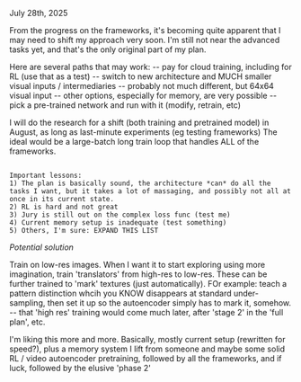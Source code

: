 July 28th, 2025

From the progress on the frameworks, it's becoming quite apparent that I may need to shift my approach very soon.
I'm still not near the advanced tasks yet, and that's the only original part of my plan.

Here are several paths that may work:
 -- pay for cloud training, including for RL (use that as a test)
 -- switch to new architecture and MUCH smaller visual inputs / intermediaries
    -- probably not much different, but 64x64 visual input
    -- other options, especially for memory, are very possible
 -- pick a pre-trained network and run with it (modify, retrain, etc)

I will do the research for a shift (both training and pretrained model) in August, as long as last-minute experiments (eg testing frameworks)
The ideal would be a large-batch long train loop that handles ALL of the frameworks.

~~~~~~~~

Important lessons:
1) The plan is basically sound, the architecture *can* do all the tasks I want, but it takes a lot of massaging, and possibly not all at once in its current state.
2) RL is hard and not great
3) Jury is still out on the complex loss func (test me)
4) Current memory setup is inadequate (test something)
5) Others, I'm sure: EXPAND THIS LIST

~~~~~~~~

*Potential solution*

Train on low-res images.
When I want it to start exploring using more imagination, train 'translators' from high-res to low-res.
These can be further trained to 'mark' textures (just automatically). FOr example: teach a pattern distinction whcih you KNOW disappears at standard under-sampling,
then set it up so the autoencoder simply has to mark it, somehow.
  -- that 'high res' training would come much later, after 'stage 2' in the 'full plan', etc.

I'm liking this more and more.
Basically, mostly current setup (rewritten for speed?), plus a memory system I lift from someone and maybe some solid RL / video autoencoder pretraining,
followed by all the frameworks, and if luck, followed by the elusive 'phase 2'

